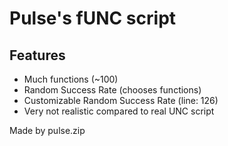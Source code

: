 # Pulse's fUNC script
## Features
- Much functions (~100)
- Random Success Rate (chooses functions)
- Customizable Random Success Rate (line: 126)
- Very not realistic compared to real UNC script


Made by pulse.zip
